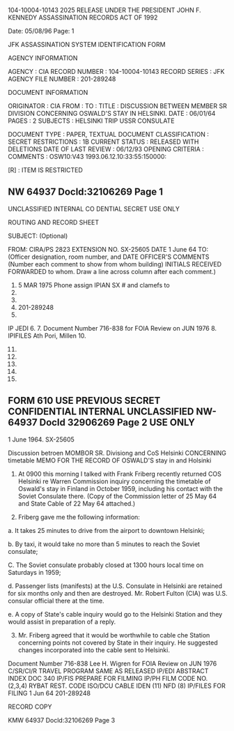 104-10004-10143
2025 RELEASE UNDER THE PRESIDENT JOHN F. KENNEDY ASSASSINATION RECORDS ACT OF 1992

Date: 05/08/96
Page: 1

JFK ASSASSINATION SYSTEM
IDENTIFICATION FORM

AGENCY INFORMATION

AGENCY : CIA
RECORD NUMBER : 104-10004-10143
RECORD SERIES : JFK
AGENCY FILE NUMBER : 201-289248

DOCUMENT INFORMATION

ORIGINATOR : CIA
FROM :
TO :
TITLE : DISCUSSION BETWEEN MEMBER SR DIVISION CONCERNING
OSWALD'S STAY IN HELSINKI.
DATE : 06/01/64
PAGES : 2
SUBJECTS : HELSINKI TRIP
USSR CONSULATE

DOCUMENT TYPE : PAPER, TEXTUAL DOCUMENT
CLASSIFICATION : SECRET
RESTRICTIONS : 1B
CURRENT STATUS : RELEASED WITH DELETIONS
DATE OF LAST REVIEW : 06/12/93
OPENING CRITERIA :
COMMENTS : OSW10:V43 1993.06.12.10:33:55:150000:

[R] : ITEM IS RESTRICTED

NW 64937 Docld:32106269 Page 1
---
UNCLASSIFIED INTERNAL CO DENTIAL SECRET
USE ONLY

ROUTING AND RECORD SHEET

SUBJECT: (Optional)

FROM: CIRA/PS
2823 EXTENSION NO. SX-25605
DATE 1 June 64
TO: (Officer designation, room number, and DATE OFFICER'S COMMENTS (Number each comment to show from whom
building) INITIALS RECEIVED FORWARDED to whom. Draw a line across column after each comment.)
1. 5 MAR 1975 Phone assign
IPIAN SX # and
clamefs to
2.
3.
4. 201-289248
5.
IP JEDI
6.
7. Document Number 716-838
for FOIA Review on JUN 1976
8.
IPIFILES
Ath Pori, Millen
10.

11.

12.

13.

14.

15.

FORM 610 USE PREVIOUS SECRET CONFIDENTIAL INTERNAL UNCLASSIFIED
NW-64937 DocId 32906269 Page 2 USE ONLY
---
1 June 1964. SX-25605

Discussion betroen MOMBOR SR. Divisiong
and CoS Helsinki CONCERNING timetable
MEMO FOR THE RECORD OF OSWALD'S stay in and Holsinki

1. At 0900 this morning I talked with Frank Friberg recently
returned COS Helsinki re Warren Commission inquiry concerning
the timetable of Oswald's stay in Finland in October 1959, including
his contact with the Soviet Consulate there. (Copy of the Commission
letter of 25 May 64 and State Cable of 22 May 64 attached.)

2. Friberg gave me the following information:

a. It takes 25 minutes to drive from the airport to
downtown Helsinki;

b. By taxi, it would take no more than 5 minutes to
reach the Soviet consulate;

C. The Soviet consulate probably closed at 1300 hours local
time on Saturdays in 1959;

d. Passenger lists (manifests) at the U.S. Consulate in
Helsinki are retained for six months only and then are destroyed.
Mr. Robert Fulton (CIA) was U.S. consular official there at
the time.

e. A copy of State's cable inquiry would go to the Helsinki
Station and they would assist in preparation of a reply.

3. Mr. Friberg agreed that it would be worthwhile to cable che
Station concerning points not covered by State in their inquiry. He
suggested changes incorporated into the cable sent to Helsinki.

Document Number 716-838 Lee H. Wigren
for FOIA Review on JUN 1976 C/SR/CI/R TRAVEL PROGRAM
SAME AS RELEASED IP/EDI ABSTRACT
INDEX
DOC 340 IP/FIS PREPARE FOR FILMING
IP/PH FILM
CODE NO. (2,3,4)
RYBAT REST. CODE
ISO/DCU
CABLE IDEN (11)
NFD (8)
IP/FILES FOR FILING
1 Jun 64
201-289248

RECORD COPY

KMW 64937 Docld:32106269 Page 3
